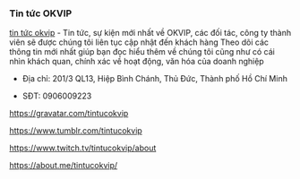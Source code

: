 ### Tin tức OKVIP

[tin tức okvip](https://okvip.name/tin-tuc-okvip/) - Tin tức, sự kiện mới nhất về OKVIP, các đối tác, công ty thành viên sẽ được chúng tôi liên tục cập nhật đến khách hàng Theo dõi các thông tin mới nhất giúp bạn đọc hiểu thêm về chúng tôi cũng như có cái nhìn khách quan, chính xác về hoạt động, văn hóa của doanh nghiệp

- Địa chỉ: 201/3 QL13, Hiệp Bình Chánh, Thủ Đức, Thành phố Hồ Chí Minh

- SĐT: 0906009223

https://gravatar.com/tintucokvip

https://www.tumblr.com/tintucokvip

https://www.twitch.tv/tintucokvip/about

https://about.me/tintucokvip/
